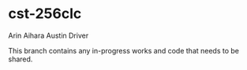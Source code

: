# cst-256clc

Arin Aihara
Austin Driver

This branch contains any in-progress works and code that needs to be shared.
